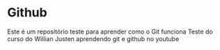 # Github
Este é um repositório teste para aprender como o Git funciona
Teste do curso do Willian Justen aprendendo git e github no youtube

